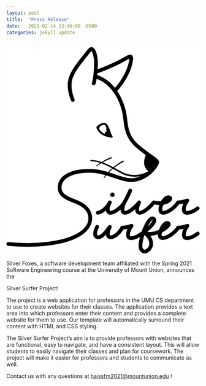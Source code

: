```yaml
---
layout: post
title:  "Press Release"
date:   2021-02-14 13:46:00 -0500
categories: jekyll update
---
```



![logo](/assets/img/silver-surfer.png "Silver Surfer Logo")


Silver Foxes, a software development team affiliated with the Spring 2021 Software Engineering course at the University of Mount Union, announces the 

Silver Surfer Project!

The project is a web application for professors in the UMU CS department to use to create websites for their classes. The application provides a text area into which professors enter their content and provides a complete website for them to use. Our template will automatically surround their content with HTML and CSS styling.

The Silver Surfer Project’s aim is to provide professors with websites that are functional, easy to navigate, and have a consistent layout. This will allow students to easily navigate their classes and plan for coursework. The project will make it easier for professors and students to communicate as well.

Contact us with any questions at haissfm2021@mountunion.edu !


